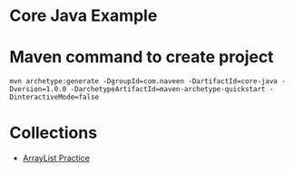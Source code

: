 # Core Java Example

# Maven command to create project
```
mvn archetype:generate -DgroupId=com.naveen -DartifactId=core-java -Dversion=1.0.0 -DarchetypeArtifactId=maven-archetype-quickstart -DinteractiveMode=false
```

# Collections
* [ArrayList Practice](src/test/java/com/collections/ArrayListPractice)
